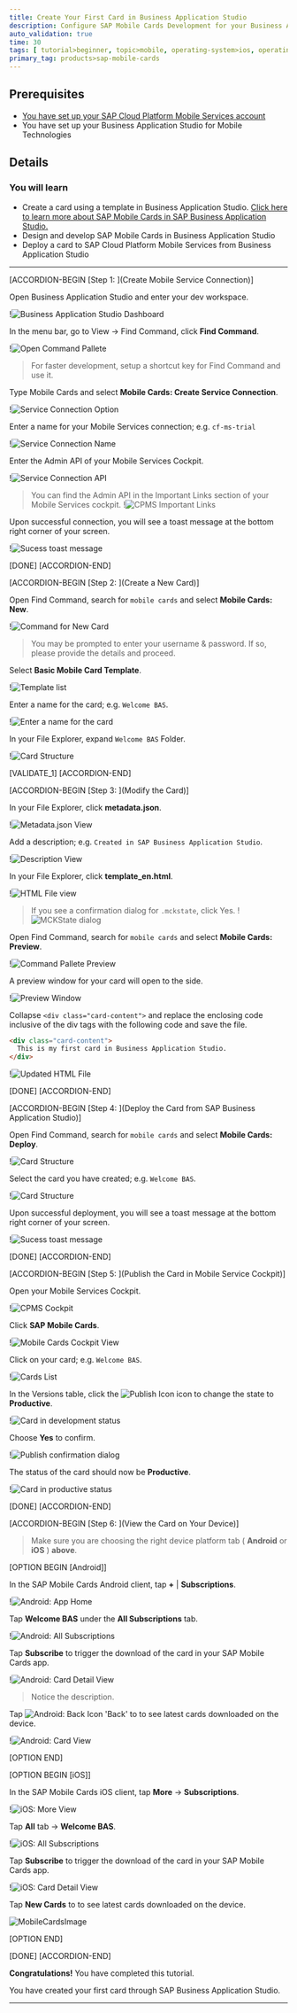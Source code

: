 ```yaml
---
title: Create Your First Card in Business Application Studio
description: Configure SAP Mobile Cards Development for your Business Application and create your first Basic Card.
auto_validation: true
time: 30
tags: [ tutorial>beginner, topic>mobile, operating-system>ios, operating-system>android, products>sap-cloud-platform, products>sap-mobile-cards, software-product-function>sap-cloud-platform-mobile-services, products>sap-business-application-studio ]
primary_tag: products>sap-mobile-cards
---
```


## Prerequisites
 - [You have set up your SAP Cloud Platform Mobile Services account](https://developers.sap.com/tutorials/cp-mobile-cards-setup.html)
 - You have set up your Business Application Studio for Mobile Technologies

## Details
### You will learn
  - Create a card using a template in Business Application Studio. [Click here to learn more about SAP Mobile Cards in SAP Business Application Studio.](https://help.sap.com/doc/f53c64b93e5140918d676b927a3cd65b/Cloud/en-US/docs-en/guides/getting-started/mck/mck-2-2-development-bas.html)
  - Design and develop SAP Mobile Cards in Business Application Studio
  - Deploy a card to SAP Cloud Platform Mobile Services from Business Application Studio
---

[ACCORDION-BEGIN [Step 1: ](Create Mobile Service Connection)]

Open Business Application Studio and enter your dev workspace.

!![Business Application Studio Dashboard](img_1_1.png)

In the menu bar, go to View &rarr; Find Command, click **Find Command**.

!![Open Command Pallete](img_1_2.png)

> For faster development, setup a shortcut key for Find Command and use it.

Type Mobile Cards and select **Mobile Cards: Create Service Connection**.

!![Service Connection Option](img_1_3.png)

Enter a name for your Mobile Services connection; e.g. `cf-ms-trial`

!![Service Connection Name](img_1_4.png)

Enter the Admin API of your Mobile Services Cockpit.

!![Service Connection API](img_1_5.png)

> You can find the Admin API in the Important Links section of your Mobile Services cockpit.
  !![CPMS Important Links](img_1_6.png)

Upon successful connection, you will see a toast message at the bottom right corner of your screen.

!![Sucess toast message](img_1_7.png)

[DONE]
[ACCORDION-END]

[ACCORDION-BEGIN [Step 2: ](Create a New Card)]

Open Find Command, search for `mobile cards` and select **Mobile Cards: New**.

!![Command for New Card](img_2_1.png)

> You may be prompted to enter your username & password. If so, please provide the details and proceed.

Select **Basic Mobile Card Template**.

!![Template list](img_2_2.png)

Enter a name for the card; e.g. `Welcome BAS`.

!![Enter a name for the card](img_2_3.png)

In your File Explorer, expand `Welcome BAS` Folder.

!![Card Structure](img_2_4.png)

[VALIDATE_1]
[ACCORDION-END]

[ACCORDION-BEGIN [Step 3: ](Modify the Card)]

In your File Explorer, click **metadata.json**.

!![Metadata.json View](img_3_1.png)

Add a description; e.g. `Created in SAP Business Application Studio`.

!![Description View](img_3_2.png)

In your File Explorer, click **template_en.html**.

!![HTML File view](img_3_3.png)

> If you see a confirmation dialog for `.mckstate`, click Yes.
  !![MCKState dialog](img_3_4.png)

Open Find Command, search for `mobile cards` and select **Mobile Cards: Preview**.

!![Command Pallete Preview](img_3_5.png)

A preview window for your card will open to the side.

!![Preview Window](img_3_6.png)

Collapse `<div class="card-content">` and replace the enclosing code inclusive of the div tags with the following code and save the file.

```html
<div class="card-content">
  This is my first card in Business Application Studio.
</div>
```

!![Updated HTML File](img_3_7.png)

[DONE]
[ACCORDION-END]

[ACCORDION-BEGIN [Step 4: ](Deploy the Card from SAP Business Application Studio)]

Open Find Command, search for `mobile cards` and select **Mobile Cards: Deploy**.

!![Card Structure](img_4_1.png)

Select the card you have created; e.g. `Welcome BAS`.

!![Card Structure](img_4_2.png)

Upon successful deployment, you will see a toast message at the bottom right corner of your screen.

!![Sucess toast message](img_4_3.png)

[DONE]
[ACCORDION-END]

[ACCORDION-BEGIN [Step 5: ](Publish the Card in Mobile Service Cockpit)]

Open your Mobile Services Cockpit.

!![CPMS Cockpit](img_5_1.png)

Click **SAP Mobile Cards**.

!![Mobile Cards Cockpit View](img_5_2.png)

Click on your card; e.g. `Welcome BAS`.

!![Cards List](img_5_3.png)

In the Versions table, click the ![Publish Icon](ico_check.png) icon to change the state to **Productive**.

!![Card in development status](img_5_4.png)

Choose **Yes** to confirm.

!![Publish confirmation dialog](img_5_5.png)

The status of the card should now be **Productive**.

!![Card in productive status](img_5_6.png)

[DONE]
[ACCORDION-END]

[ACCORDION-BEGIN [Step 6: ](View the Card on Your Device)]

>Make sure you are choosing the right device platform tab ( **Android** or **iOS** ) **above**.

[OPTION BEGIN [Android]]

In the SAP Mobile Cards Android client, tap **+** | **Subscriptions**.

!![Android: App Home](img_6_1.png)

Tap **Welcome BAS** under the **All Subscriptions** tab.

!![Android: All Subscriptions](img_6_2.png)

Tap **Subscribe** to trigger the download of the card in your SAP Mobile Cards app.

!![Android: Card Detail View](img_6_3.png)

> Notice the description.

Tap ![Android: Back Icon](ico_android_back.png) 'Back' to to see latest cards downloaded on the device.

!![Android: Card View](img_6_4.png)

[OPTION END]

[OPTION BEGIN [iOS]]

In the SAP Mobile Cards iOS client, tap **More** &rarr; **Subscriptions**.

!![iOS: More View](img_6_5.png)

Tap **All** tab &rarr; **Welcome BAS**.

!![iOS: All Subscriptions](img_6_6.png)

Tap **Subscribe** to trigger the download of the card in your SAP Mobile Cards app.

!![iOS: Card Detail View](img_6_7.png)

Tap **New Cards** to to see latest cards downloaded on the device.

![MobileCardsImage](img_6_8.png)

[OPTION END]

[DONE]
[ACCORDION-END]

**Congratulations!** You have completed this tutorial.

You have created your first card through SAP Business Application Studio.

---
